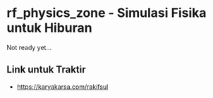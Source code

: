 # rf_physics_zone - Simulasi Fisika untuk Hiburan

Not ready yet...

## Link untuk Traktir

- https://karyakarsa.com/rakifsul